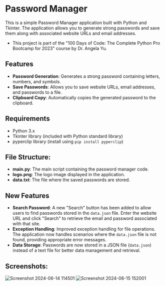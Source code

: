 # Password Manager

This is a simple Password Manager application built with Python and Tkinter. The application allows you to generate strong passwords and save them along with associated website URLs and email addresses.
- This project is part of the "100 Days of Code: The Complete Python Pro Bootcamp for 2023" course by Dr. Angela Yu.

## Features

- **Password Generation**: Generates a strong password containing letters, numbers, and symbols.
- **Save Passwords**: Allows you to save website URLs, email addresses, and passwords to a file.
- **Clipboard Copy**: Automatically copies the generated password to the clipboard.

## Requirements

- Python 3.x
- Tkinter library (included with Python standard library)
- pyperclip library (install using `pip install pyperclip`)

## File Structure:

- **main.py**: The main script containing the password manager code.
- **logo.png**: The logo image displayed in the application.
- **data.txt**: The file where the saved passwords are stored.

## New Features

- **Search Password**: A new "Search" button has been added to allow users to find passwords stored in the `data.json` file. Enter the website URL and click "Search" to retrieve the email and password associated with that site.
- **Exception Handling**: Improved exception handling for file operations. The application now handles scenarios where the `data.json` file is not found, providing appropriate error messages.
- **Data Storage**: Passwords are now stored in a JSON file (`data.json`) instead of a text file for better data management and retrieval.
 


## Screenshots:

![Screenshot 2024-06-14 114501](https://github.com/Harsha0130/Password_Manager/assets/127675058/0b0f4279-0821-4aea-9847-f4fa3c87d77a)
![Screenshot 2024-06-15 152001](https://github.com/Harsha0130/Password_Manager/assets/127675058/863c0187-3470-4934-be39-d36477cc1da3)
